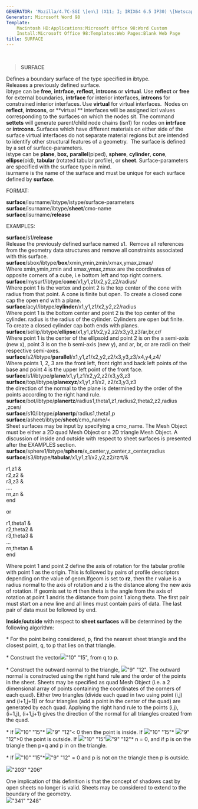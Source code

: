 ```yaml
---
GENERATOR: 'Mozilla/4.7C-SGI \[en\] (X11; I; IRIX64 6.5 IP30) \[Netscape\]'
Generator: Microsoft Word 98
Template: 
    Macintosh HD:Applications:Microsoft Office 98:Word Custom
    Install:Microsoft Office 98:Templates:Web Pages:Blank Web Page
title: SURFACE
---
```


 

> **SURFACE**

Defines a boundary surface of the type specified in ibtype.\
Releases a previously defined surface.\
ibtype can be **free**, **intrface**, **reflect, intrcons** or
**virtual**. Use **reflect** or **free** for external boundaries,
**intrface** for interior interfaces, **intrcons** for constrained
interior interfaces. Use **virtual** for virtual interfaces.  Nodes on
**reflect**, **intrcons**, or **virtual ** interfaces will be assigned
icrl values corresponding to the surfaces on which the nodes sit. The
command **settets** will generate parent/child node chains (isn1) for
nodes on **intrface** or **intrcons.** Surfaces which have different
materials on either side of the surface virtual interfaces do not
separate material regions but are intended to identify other structural
features of a geometry.  The surface is defined by a set of
surface-parameters.\
istype can be **plane**, **box,** **parallel**(piped), **sphere**,
**cylinder**, **cone**, **ellipse**(oid), **tabular** (rotated tabular
profile), or **sheet**. Surface-parameters are specified with the
surface type in mind.\
isurname is the name of the surface and must be unique for each surface
defined by **surface**.

FORMAT:

**surface**/isurname/ibtype/istype/surface-parameters\
**surface**/isurname/ibtype/**sheet**/cmo-name\
**surface**/isurname/**release**

EXAMPLES:

**surface**/s1/**release**\
Release the previously defined surface named s1.  Remove all references
from the geometry data structures and remove all constraints associated
with this surface.\
**surface**/sbox/ibtype/**box**/xmin,ymin,zmin/xmax,ymax,zmax/\
Where xmin,ymin,zmin and xmax,ymax,zmax are the coordinates of opposite
corners of a cube, i.e bottom left and top right corners.\
**surface**/mysurf/ibtype/**cone**/x1,y1,z1/x2,y2,z2/radius/\
Where point 1 is the vertex and point 2 is the top center of the cone
with radius from that point. A cone is finite but open. To create a
closed cone cap the open end with a plane.\
**surface**/acyl/ibtype/**cylinder**/x1,y1,z1/x2,y2,z2/radius\
Where point 1 is the bottom center and point 2 is the top center of the
cylinder. radius is the radius of the cylinder. Cylinders are open but
finite.  To create a closed cylinder cap both ends with planes.\
**surface**/sellip/ibtype/**ellipse**/x1,y1,z1/x2,y2,z2/x3,y3,z3/ar,br,cr/\
Where point 1 is the center of the ellipsoid and point 2 is on the a
semi-axis (new x), point 3 is on the b semi-axis (new y), and ar, br, cr
are radii on their respective semi-axes.\
**surface**/s2/ibtype/**parallel**/x1,y1,z1/x2,y2,z2/x3,y3,z3/x4,y4,z4/\
Where points 1, 2, 3 are the front left, front right and back left
points of the base and point 4 is the upper left point of the front
face.\
**surface**/s1/ibtype/**plane**/x1,y1,z1/x2,y2,z2/x3,y3,z3\
**surface**/top/ibtype/**planexyz**/x1,y1,z1/x2, z2/x3,y3,z3\
the direction of the normal to the plane is determined by the order of
the points according to the right hand rule.\
**surface**/bot/ibtype/**planertz**/radius1,theta1,z1,radius2,theta2,z2,radius
,zcen/\
**surface**/s10/ibtype/**planertp**/radius1,theta1,p\
**surface**/asheet/ibtype/**sheet**/cmo\_name/&lt;\
Sheet surfaces may be input by specifying a cmo\_name. The Mesh Object
must be either a 2D quad Mesh Object or a 2D triangle Mesh Object. A
discussion of inside and outside with respect to sheet surfaces is
presented after the EXAMPLES section.\
**surface**/sphere1/ibtype/**sphere**/x\_center,y\_center,z\_center,radius\
**surface**/s3/ibtype/**tabular**/x1,y1,z1/x2,y2,z2/rzrt/&

r1,z1 &\
r2,z2 &\
r3,z3 &\
....\
rn,zn &\
end

or

r1,theta1 &\
r2,theta2 &\
r3,theta3 &\
...\
rn,thetan &\
end

Where point 1 and point 2 define the axis of rotation for the tabular
profile with point 1 as the origin. This is followed by pairs of profile
descriptors depending on the value of geom.Ifgeom is set to **rz**, then
the r value is a radius normal to the axis of rotation and z is the
distance along the new axis of rotation. If geomis set to **rt** then
theta is the angle from the axis of rotation at point 1 andris the
distance from point 1 along theta. The first pair must start on a new
line and all lines must contain pairs of data. The last pair of data
must be followed by end.

**Inside/outside** with respect to **sheet surfaces** will be determined
by the following algorithm:

\* For the point being considered, p, find the nearest sheet triangle
and the closest point, q, to p that lies on that triangle.

\* Construct the vector![](../Image255.gif)"10" "15",
from q to p.

\* Construct the outward normal to the
triangle, ![](../Image256.gif)"9" "12". The outward
normal is constructed using the right hand rule and the order of the
points in the sheet. Sheets may be specified as quad Mesh Object (i.e. a
2 dimensional array of points containing the coordinates of the corners
of each quad). Either two triangles (divide each quad in two using point
(i,j) and (i+1,j+1)) or four triangles (add a point in the center of the
quad) are generated by each quad. Applying the right hand rule to the
points (i,j), (i+1,j), (i+1,j+1) gives the direction of the normal for
all triangles created from the quad.

\* If ![](../Image255.gif)"10"
"15"\* ![](../Image256.gif)"9" "12"&lt; 0 then
the point is inside. If ![](../Image255.gif)"10"
"15"\* ![](../Image256.gif)"9" "12"&gt;0 the
point is outside. If ![](../Image255.gif)"10"
"15"![](../Image256.gif)"9" "12"\* n = 0, and if
p is on the triangle then p=q and p in on the triangle.

\* If ![](../Image255.gif)"10"
"15"\*![](../Image256.gif)"9" "12" = 0 and p is
not on the triangle then p is outside.

![](../new_md/Image257.gif)"203" "206"

One implication of this definition is that the concept of shadows cast
by open sheets no longer is valid. Sheets may be considered to extend to
the boundary of the geometry.\
![](../new_md/Image259.gif)"341" "248"
